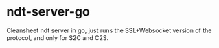 # ndt-server-go
Cleansheet ndt server in go, just runs the SSL+Websocket version of the
protocol, and only for S2C and C2S.
